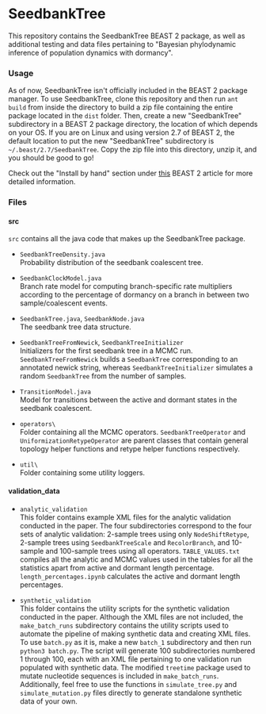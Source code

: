 # SeedbankTree

This repository contains the SeedbankTree BEAST 2 package, as well as additional testing and data files pertaining to "Bayesian phylodynamic inference of population dynamics with dormancy".

### Usage

As of now, SeedbankTree isn't officially included in the BEAST 2 package manager. To use SeedbankTree, clone this repository and then run `ant build` from inside the directory to build a zip file containing the entire package located in the `dist` folder. Then, create a new "SeedbankTree" subdirectory in a BEAST 2 package directory, the location of which depends on your OS. If you are on Linux and using version 2.7 of BEAST 2, the default location to put the new "SeedbankTree" subdirectory is `~/.beast/2.7/SeedbankTree`. Copy the zip file into this directory, unzip it, and you should be good to go!

Check out the "Install by hand" section under [this](https://www.beast2.org/managing-packages/) BEAST 2 article for more detailed information.

### Files

#### src

`src` contains all the java code that makes up the SeedbankTree package.

- `SeedbankTreeDensity.java` \
  Probability distribution of the seedbank coalescent tree.

- `SeedbankClockModel.java` \
  Branch rate model for computing branch-specific rate multipliers according to the percentage of dormancy on a branch in between two sample/coalescent events.

- `SeedbankTree.java`, `SeedbankNode.java` \
  The seedbank tree data structure.

- `SeedbankTreeFromNewick`, `SeedbankTreeInitializer` \
  Initializers for the first seedbank tree in a MCMC run. `SeedbankTreeFromNewick` builds a `SeedbankTree` corresponding to an annotated newick string, whereas `SeedbankTreeInitializer` simulates a random `SeedbankTree` from the number of samples.

- `TransitionModel.java` \
  Model for transitions between the active and dormant states in the seedbank coalescent.

- `operators\` \
  Folder containing all the MCMC operators. `SeedbankTreeOperator` and `UniformizationRetypeOperator` are parent classes that contain general topology helper functions and retype helper functions respectively.

- `util\` \
  Folder containing some utility loggers.

#### validation_data

- `analytic_validation` \
  This folder contains example XML files for the analytic validation conducted in the paper. The four subdirectories correspond to the four sets of analytic validation: 2-sample trees using only `NodeShiftRetype`, 2-sample trees using `SeedbankTreeScale` and `RecolorBranch`, and 10-sample and 100-sample trees using all operators. `TABLE_VALUES.txt` compiles all the analytic and MCMC values used in the tables for all the statistics apart from active and dormant length percentage. `length_percentages.ipynb` calculates the active and dormant length percentages.

- `synthetic_validation` \
  This folder contains the utility scripts for the synthetic validation conducted in the paper. Although the XML files are not included, the `make_batch_runs` subdirectory contains the utility scripts used to automate the pipeline of making synthetic data and creating XML files. To use `batch.py` as it is, make a new `batch_1` subdirectory and then run `python3 batch.py`. The script will generate 100 subdirectories numbered 1 through 100, each with an XML file pertaining to one validation run populated with synthetic data. The modified `treetime` package used to mutate nucleotide sequences is included in `make_batch_runs`. Additionally, feel free to use the functions in `simulate_tree.py` and `simulate_mutation.py` files directly to generate standalone synthetic data of your own.
